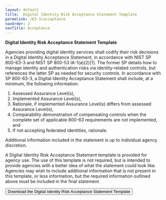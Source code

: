 ```yaml
---	
layout: default	
title:  Digital Identity Risk Acceptance Statement Template	
permalink: /63-3/acceptance
navOrder: 2  
navTitle: Acceptance  
---		
```


**Digital Identity Risk Acceptance Statement Template**

Agencies providing digital identity services shall codify their risk decisions in a Digital Identity Acceptance Statement, in accordance with NIST SP 800-63-3 and NIST SP 800-53 IA-1(a)(2)[1]. The former SP details how to manage identity and authentication risks via identity-related controls, but references the latter SP as needed for security controls.
In accordance with SP 800-63-3, a Digital Identity Acceptance Statement shall include, at a minimum, the following information: 
1.	Assessed Assurance Level(s),
2.	Implemented Assurance Level(s),
3.	Rationale, if implemented Assurance Level(s) differs from assessed Assurance Level(s),
4.	Comparability demonstration of compensating controls when the complete set of applicable 800-63 requirements are not implemented, and
5.	If not accepting federated identities, rationale.


Additional information included in the statement is up to individual agency discretion. 

A Digital Identity Risk Acceptance Statement template is provided for agency use. The use of this template is not required, but is intended to provide agencies with a better idea of what the statement could look like. Agencies may wish to include additional information that is not present in this template, or less information, but the required information outlined above must be included in the final statement. 

<a href="/SP800-63A-Resource-Center/img/Risk_Acceptance_Statement_Template_DRAFT.docx"> <button>Download the Digital Identity Risk Acceptance Statement Template</button> </a>

